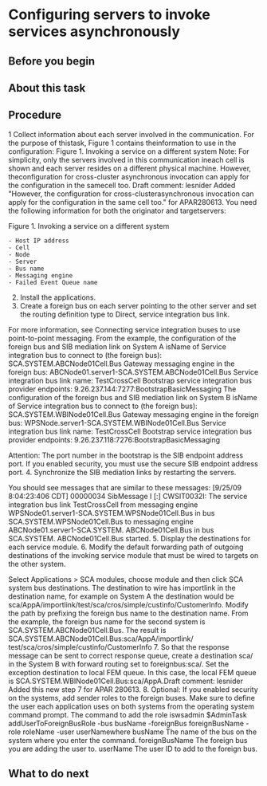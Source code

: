 <!-- image -->

# Configuring servers to invoke services asynchronously

## Before you begin

## About this task

## Procedure

1 Collect information about each server involved in the communication. For the purpose of thistask, Figure 1 contains theinformation to use in the configuration: Figure 1. Invoking a service on a different system Note: For simplicity, only the servers involved in this communication ineach cell is shown and each server resides on a different physical machine. However, theconfiguration for cross-cluster asynchronous invocation can apply for the configuration in the samecell too. Draft comment: lesnider Added "However, the configuration for cross-clusterasynchronous invocation can apply for the configuration in the same cell too." for APAR280613. You need the following information for both the originator and targetservers:

Figure 1. Invoking a service on a different system

<!-- image -->

    - Host IP address
    - Cell
    - Node
    - Server
    - Bus name
    - Messaging engine
    - Failed Event Queue name
2. Install the applications.
3. Create a foreign bus on each server pointing to the other server and set the routing definition
type to Direct, service integration bus link.

For more information, see Connecting service integration buses to use point-to-point messaging.
From the example, the configuration of the foreign bus and SIB mediation link on System A
isName of Service integration bus to connect to (the foreign bus): 
SCA.SYSTEM.ABCNode01Cell.Bus
Gateway messaging engine in the foreign bus: 
ABCNode01.server1-SCA.SYSTEM.ABCNode01Cell.Bus
Service integration bus link name: TestCrossCell
Bootstrap service integration bus provider endpoints: 
9.26.237.144:7277:BootstrapBasicMessaging
The configuration of the foreign bus and SIB mediation link on System B
isName of Service integration bus to connect to (the foreign bus): 
SCA.SYSTEM.WBINode01Cell.Bus
Gateway messaging engine in the foreign bus: 
WPSNode.server1-SCA.SYSTEM.WBINode01Cell.Bus
Service integration bus link name: TestCrossCell
Bootstrap service integration bus provider endpoints: 
9.26.237.118:7276:BootstrapBasicMessaging

Attention: The port number in the bootstrap is the SIB endpoint address port. If you
enabled security, you must use the secure SIB endpoint address port.
4. Synchronize the SIB mediation links by restarting the servers.

You should see messages that are similar to these messages:
[9/25/09 8:04:23:406 CDT] 00000034 SibMessage I [:] CWSIT0032I:
The service integration bus link TestCrossCell from messaging engine 
WPSNode01.server1-SCA.SYSTEM.WPSNode01Cell.Bus in bus SCA.SYSTEM.WPSNode01Cell.Bus 
to messaging engine ABCNode01.server1-SCA.SYSTEM. ABCNode01Cell.Bus in bus SCA.SYSTEM. 
ABCNode01Cell.Bus started.
5. Display the destinations for each service module.
6. Modify the default forwarding path of outgoing destinations of the invoking service module that
must be wired to targets on the other system.

Select Applications > SCA modules, choose module and then click
SCA system bus destinations.
The destination to wire has importlink in the destination name, for example on
System A the destination would be
sca/AppA/importlink/test/sca/cros/simple/custinfo/CustomerInfo. Modify the path
by prefixing the foreign bus name to the destination name. From the example, the foreign bus name
for the second system is SCA.SYSTEM.ABCNode01Cell.Bus. The result is
SCA.SYSTEM.ABCNode01Cell.Bus:sca/AppA/importlink/
test/sca/cros/simple/custinfo/CustomerInfo
7. So that the response message can be sent to correct response queue, create a destination
sca/<SourceModuleName> in the System B with forward routing set to
foreignbus:sca/<SourceModuleName>. Set the exception destination to local FEM
queue. In this case, the local FEM queue is
SCA.SYSTEM.WBINode01Cell.Bus:sca/AppA.Draft comment: lesnider 
Added this
new step 7 for APAR 280613.
8. Optional: 
If you enabled security on the systems, add sender roles to the foreign buses.
Make sure to define the user each application uses on both systems from the operating system
command prompt.
The command to add the role iswsadmin $AdminTask addUserToForeignBusRole -bus busName 
		-foreignBus foreignBusName -role roleName -user userNamewhere
busName
The name of the bus on the system where you enter the command.
foreignBusName
The foreign bus you are adding the user to.
userName
The user ID to add to the foreign bus.

## What to do next